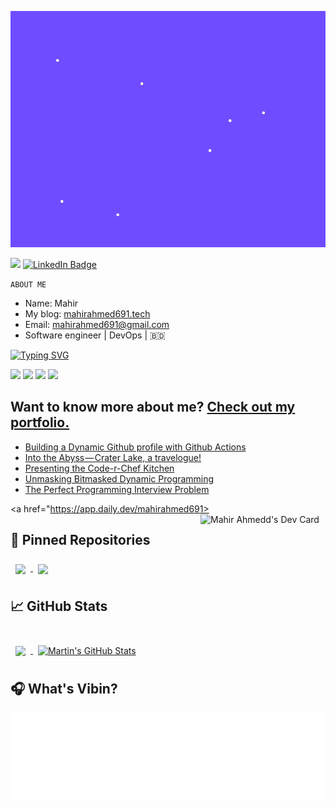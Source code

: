 [![Mahir's GitHub Banner](hello.gif)](https://mahirahmed691.tech)

![](https://komarev.com/ghpvc/?username=mahirahemd691&label=PROFILE+VIEWS)
[![LinkedIn Badge](https://img.shields.io/badge/LinkedIn-Profile-informational?style=flat&logo=linkedin&logoColor=white&color=0D76A8)](https://www.linkedin.com/in/mahir-ahmed-84a346149/)

`ABOUT ME`

- Name: Mahir
- My blog: [mahirahmed691.tech](https://mahirahmed691.tech/blog-list)
- Email: [mahirahmed691@gmail.com](mailto:mahirahmed691@gmail.com)
- Software engineer | DevOps | 🇧🇩

[![Typing SVG](https://readme-typing-svg.herokuapp.com?font=comfortaa&color=%23F77B93&size=25&height=40&lines=Nice+to+meet+you!;I'm+a+DevOps+Engineer;Tech+and+Travel+Blogger;and+a+homemade+chef%3F)](https://git.io/typing-svg)

![](https://img.shields.io/badge/Terraform-informational?style=flat&logo=terraform&logoColor=white&color=7E48BE)
![](https://img.shields.io/badge/Docker-informational?style=flat&logo=docker&logoColor=white&color=2F99ED)
![](https://img.shields.io/badge/Kubernetes-informational?style=flat&logo=kubernetesr&logoColor=white&color=3971E5)
![](https://img.shields.io/badge/GCP-informational?style=flat&logo=gcp&logoColor=white&color=EB493D)
  
## Want to know more about me? [Check out my portfolio.](https://mahirahmed691.tech/)

<!-- BLOG-POST-LIST:START -->
- [Building a Dynamic Github profile with Github Actions](https://sachinmalhotra.medium.com/do-you-have-a-great-github-readme-b8a59b066d02?source=rss-6ca530696214------2)
- [Into the Abyss — Crater Lake, a travelogue!](https://sachinmalhotra.medium.com/into-the-abyss-crater-lake-a-travelogue-26a0864deb2b?source=rss-6ca530696214------2)
- [Presenting the Code-r-Chef Kitchen](https://sachinmalhotra.medium.com/presenting-the-code-r-chef-kitchen-a1e3b739929?source=rss-6ca530696214------2)
- [Unmasking Bitmasked Dynamic Programming](https://medium.com/free-code-camp/unmasking-bitmasked-dynamic-programming-25669312b77b?source=rss-6ca530696214------2)
- [The Perfect Programming Interview Problem](https://medium.com/free-code-camp/the-perfect-programming-interview-problem-8431cdeab2a7?source=rss-6ca530696214------2)
<!-- BLOG-POST-LIST:END -->

<!-- markdownlint-disable MD033 -->
<a href="https://app.daily.dev/mahirahmed691><img src="https://github.com/mahirahmed691/mahirahmed691/devcard.png" width="200" align="right" alt="Mahir Ahmedd's Dev Card"/></a>
<!-- markdownlint-enable MD033 -->

## 📌 Pinned Repositories

<a href="https://github.com/mahirahmed691/holidai">
  <img align="center" style="margin:0.5rem" src="https://github-readme-stats.vercel.app/api/pin/?username=mahirahmed691&repo=holidai&title_color=ffffff&text_color=c9cacc&icon_color=4AB197&bg_color=1A2B34" />
</a>

<a href="https://github.com/mahirahmed691/puppet">
  <img align="center" style="margin:0.5rem" src="https://github-readme-stats.vercel.app/api/pin/?username=mahirahmed691&repo=puppet&title_color=ffffff&text_color=c9cacc&icon_color=4AB197&bg_color=1A2B34" />
</a>

## &#x1f4c8; GitHub Stats

<br>

<a href="https://github.com/mahirahmed691">
  <img align="center" style="margin:0.5rem" src="https://github-readme-stats.vercel.app/api/top-langs/?username=mahirahmed691&hide=html,css&title_color=ffffff&text_color=c9cacc&icon_color=4AB197&bg_color=1A2B34" />
</a>

<a href="https://github.com/mahirahmed691">
  <img align="center" style="margin:0.5rem" src="https://github-readme-stats.vercel.app/api?username=mahirahmed691&show_icons=true&line_height=27&count_private=true&title_color=ffffff&text_color=c9cacc&icon_color=4AB097&bg_color=1A2B34" alt="Martin's GitHub Stats" />
</a>

<br>

## 🎧 What's Vibin?

[![Spotify](https://github.com/edorado93/edorado93/blob/main/spotify.svg)](https://open.spotify.com/user/mahir-93)

